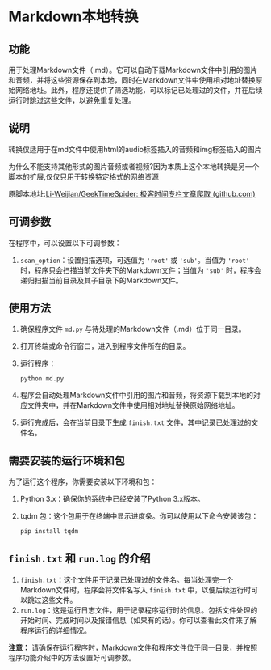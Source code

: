 # Markdown本地转换

## 功能

用于处理Markdown文件（.md）。它可以自动下载Markdown文件中引用的图片和音频，并将这些资源保存到本地，同时在Markdown文件中使用相对地址替换原始网络地址。此外，程序还提供了筛选功能，可以标记已处理过的文件，并在后续运行时跳过这些文件，以避免重复处理。

## 说明

转换仅适用于在md文件中使用html的audio标签插入的音频和img标签插入的图片

为什么不能支持其他形式的图片音频或者视频?因为本质上这个本地转换是另一个脚本的扩展,仅仅只用于转换特定格式的网络资源

原脚本地址:[Li-Weijian/GeekTimeSpider: 极客时间专栏文章爬取 (github.com)](https://github.com/Li-Weijian/GeekTimeSpider)

## 可调参数

在程序中，可以设置以下可调参数：

1. `scan_option`：设置扫描选项，可选值为 `'root'` 或 `'sub'`。当值为 `'root'` 时，程序只会扫描当前文件夹下的Markdown文件；当值为 `'sub'` 时，程序会递归扫描当前目录及其子目录下的Markdown文件。

## 使用方法

1. 确保程序文件 `md.py` 与待处理的Markdown文件（.md）位于同一目录。

2. 打开终端或命令行窗口，进入到程序文件所在的目录。

3. 运行程序：

   ```cmd
   python md.py
   ```

4. 程序会自动处理Markdown文件中引用的图片和音频，将资源下载到本地的对应文件夹中，并在Markdown文件中使用相对地址替换原始网络地址。

5. 运行完成后，会在当前目录下生成 `finish.txt` 文件，其中记录已处理过的文件名。

## 需要安装的运行环境和包

为了运行这个程序，你需要安装以下环境和包：

1. Python 3.x：确保你的系统中已经安装了Python 3.x版本。

2. tqdm 包：这个包用于在终端中显示进度条。你可以使用以下命令安装该包：

   ```cmd
   pip install tqdm
   ```

## `finish.txt` 和 `run.log` 的介绍

1. `finish.txt`：这个文件用于记录已处理过的文件名。每当处理完一个Markdown文件时，程序会将文件名写入 `finish.txt` 中，以便后续运行时可以跳过这些文件。
2. `run.log`：这是运行日志文件，用于记录程序运行时的信息。包括文件处理的开始时间、完成时间以及报错信息（如果有的话）。你可以查看此文件来了解程序运行的详细情况。

**注意：** 请确保在运行程序时，Markdown文件和程序文件位于同一目录，并按照程序功能介绍中的方法设置好可调参数。